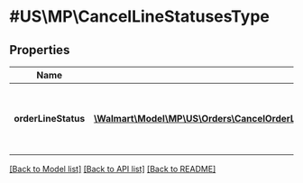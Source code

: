 # #US\MP\CancelLineStatusesType

## Properties

Name | Type | Description | Notes
------------ | ------------- | ------------- | -------------
**orderLineStatus** | [**\Walmart\Model\MP\US\Orders\CancelOrderLinesRequestOrderCancellationOrderLinesOrderLineInnerOrderLineStatusesOrderLineStatusInner[]**](CancelOrderLinesRequestOrderCancellationOrderLinesOrderLineInnerOrderLineStatusesOrderLineStatusInner.md) | List of details about the cancellation status update |


[[Back to Model list]](../) [[Back to API list]](../../Api/US/MP) [[Back to README]](../../README.md)
